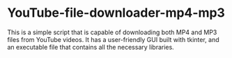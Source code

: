# YouTube-file-downloader-mp4-mp3
This is a simple script that is capable of downloading both MP4 and MP3 files from YouTube videos. 
It has a user-friendly GUI built with tkinter, and an executable file that contains all the necessary libraries.

